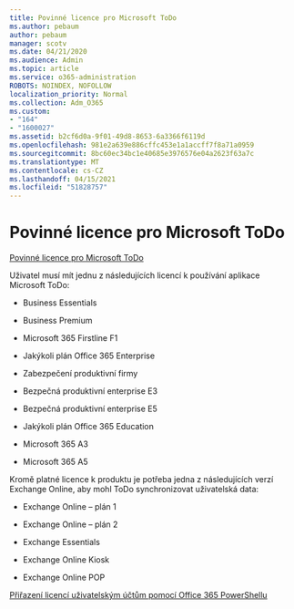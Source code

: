 ```yaml
---
title: Povinné licence pro Microsoft ToDo
ms.author: pebaum
author: pebaum
manager: scotv
ms.date: 04/21/2020
ms.audience: Admin
ms.topic: article
ms.service: o365-administration
ROBOTS: NOINDEX, NOFOLLOW
localization_priority: Normal
ms.collection: Adm_O365
ms.custom:
- "164"
- "1600027"
ms.assetid: b2cf6d0a-9f01-49d8-8653-6a3366f6119d
ms.openlocfilehash: 981e2a639e886cffc453e1a1accff7f8a71a0959
ms.sourcegitcommit: 8bc60ec34bc1e40685e3976576e04a2623f63a7c
ms.translationtype: MT
ms.contentlocale: cs-CZ
ms.lasthandoff: 04/15/2021
ms.locfileid: "51828757"
---
```

# <a name="required-licenses-for-microsoft-todo"></a>Povinné licence pro Microsoft ToDo

[Povinné licence pro Microsoft ToDo](https://support.office.com/article/381e9d1b-c500-49b5-973e-890fd86528d7.aspx)
  
Uživatel musí mít jednu z následujících licencí k používání aplikace Microsoft ToDo:
  
- Business Essentials

- Business Premium

- Microsoft 365 Firstline F1

- Jakýkoli plán Office 365 Enterprise

- Zabezpečení produktivní firmy

- Bezpečná produktivní enterprise E3

- Bezpečná produktivní enterprise E5

- Jakýkoli plán Office 365 Education

- Microsoft 365 A3

- Microsoft 365 A5

Kromě platné licence k produktu je potřeba jedna z následujících verzí Exchange Online, aby mohl ToDo synchronizovat uživatelská data:
  
- Exchange Online – plán 1

- Exchange Online – plán 2

- Exchange Essentials

- Exchange Online Kiosk

- Exchange Online POP

[Přiřazení licencí uživatelským účtům pomocí Office 365 PowerShellu](https://docs.microsoft.com/office365/enterprise/powershell/assign-licenses-to-user-accounts-with-office-365-powershell )
  